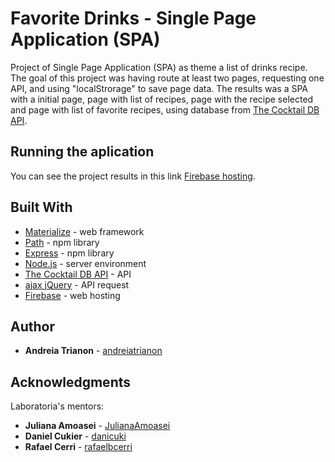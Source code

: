 # Favorite Drinks - Single Page Application (SPA)

Project of Single Page Application (SPA) as theme a list of drinks recipe. The goal of this project was having route at least two pages, requesting one API, and using "localStrorage" to save page data.
The results was a SPA with a initial page, page with list of recipes, page with the recipe selected and page with list of favorite recipes, using database from [The Cocktail DB API](https://github.com/PurpleBooth).

## Running the aplication

You can see the project results in this link [Firebase hosting](https://favorite-drinks-spa.firebaseapp.com).

## Built With

* [Materialize](https://materializecss.com/getting-started.html) - web framework
* [Path](https://www.npmjs.com/package/path) - npm library
* [Express](https://www.npmjs.com/package/express) - npm library
* [Node.js](https://nodejs.org/en/) - server environment
* [The Cocktail DB API](https://github.com/PurpleBooth) - API
* [ajax jQuery](http://api.jquery.com/jquery.ajax/) - API request
* [Firebase](https://firebase.google.com/) - web hosting

## Author

* **Andreia Trianon** - [andreiatrianon](https://github.com/andreiatrianon)

## Acknowledgments

Laboratoria's mentors:

* **Juliana Amoasei** - [JulianaAmoasei](https://github.com/JulianaAmoasei)
* **Daniel Cukier** - [danicuki](https://github.com/danicuki)
* **Rafael Cerri** - [rafaelbcerri](https://github.com/rafaelbcerri)